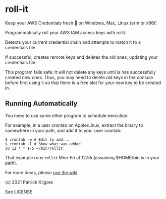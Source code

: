 # roll-it

Keep your AWS Credentials fresh 🍊 on Windows, Mac, Linux (arm or x86)!

Programmatically roll your AWS IAM access keys with rollit.

Detects your current credential chain and attempts to match it to a credentials file.

If successful, creates remote keys and deletes the old ones, updating your credentials
file.

This program fails safe: It will not delete any keys until is has successfully created 
new ones. Thus, you may need to delete old keys in the console before first using it
so that there is a free slot for your new key to be created in.

## Running Automatically

You need to use some other program to schedule execution.

For example, in a user crontab on Apple/Linux, extract the binary to somewhere in your
path, and add it to your user crontab:

```console
$ crontab -e # Edit to add...
$ crontab -l # Show what was added
50 12 * * 1-5 ~/bin/rollit
```
That example runs `rollit` Mon-Fri at 12:55 (assuming $HOME/bin is in your path).  

For more ideas, please [use the wiki](https://github.com/pckilgore/roll-it/wiki)

(c) 2021 Patrick Kilgore

See LICENSE
